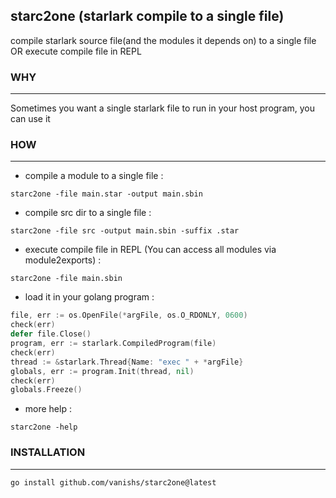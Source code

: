 ## starc2one (starlark compile to a single file)
compile starlark source file(and the modules it depends on) to a single file OR execute compile file in REPL

### WHY
----------------------------
Sometimes you want a single starlark file to run in your host program, you can use it

### HOW
----------------------------
- compile a module to a single file :
```shell
starc2one -file main.star -output main.sbin
```

- compile src dir to a single file :
```shell
starc2one -file src -output main.sbin -suffix .star
```

- execute compile file in REPL (You can access all modules via module2exports) :
```shell
starc2one -file main.sbin
```

- load it in your golang program :
```go
file, err := os.OpenFile(*argFile, os.O_RDONLY, 0600)
check(err)
defer file.Close()
program, err := starlark.CompiledProgram(file)
check(err)
thread := &starlark.Thread{Name: "exec " + *argFile}
globals, err := program.Init(thread, nil)
check(err)
globals.Freeze()
```

- more help :
```shell
starc2one -help
```

### INSTALLATION
----------------------------
```shell
go install github.com/vanishs/starc2one@latest
```

